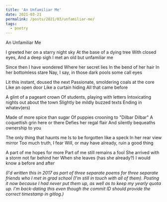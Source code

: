 ```yaml
---
title: 'An Unfamiliar Me'
date: 2021-03-21
permalink: /posts/2021/03/unfamiliar-me/
tags:
  - poetry
---
```


An Unfamiliar Me


I greeted her on a starry night sky 
At the base of a dying tree 
With closed eyes, 
And a deep sigh 
I met an old but unfamiliar me 

Since then I have wondered 
Where her secret lies 
In the bend of her hair 
In her bottomless stare 
Nay, I say, in those dark pools some call eyes 

Lit this instant, doused the next 
Passionate, smoldering coals at the core 
Like an open door 
Like a curtain hiding 
All that came before 

A glint of a pageant crown 
Of students, playing with letters 
Intoxicating nights out about the town 
Slightly be mildly buzzed texts 
Ending in whatev(ers) 

Made of more spice than sugar 
Of puppies crooning to "Dilbar Dilbar" 
A coquettish grin here or there 
Defies her regal flair 
And silently bequeaths ownership to you 

The only thing that haunts me 
Is to be forgotten like a speck 
In her rear view mirror 
Too much truth, I fear 
Will, or may have already, ruin a good thing 

A part of me hopes for more 
Part of me still remains a fool 
She arrived with a storm not far behind her 
When she leaves (has she already?) 
I would know a before and after 


*(I'd written this in 2017 as part of three separate poems for three separate friends who I met in grad school (I'm still in touch with all of them). Posting it now because I had never put them up, as well as to keep my yearly quota up. I'm back-dating this even though the commit ID should provide the correct timestamp in gitlog.)*